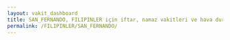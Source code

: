 ```yaml
---
layout: vakit_dashboard
title: SAN_FERNANDO, FILIPINLER için iftar, namaz vakitleri ve hava durumu - ilçe/eyalet seç
permalink: /FILIPINLER/SAN_FERNANDO/
---
```


<script type="text/javascript">
  var GLOBAL_COUNTRY = 'FILIPINLER';
  var GLOBAL_CITY = 'SAN_FERNANDO';
  var GLOBAL_STATE = '';
  var lat = 72;
  var lon = 21;
</script>

